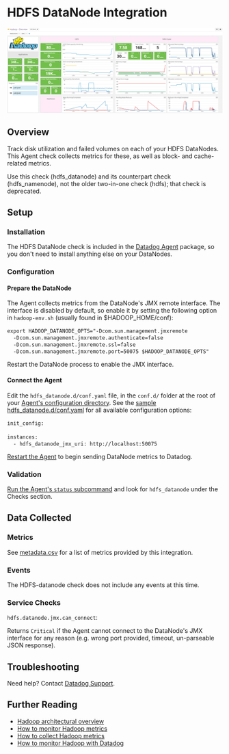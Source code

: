 # HDFS DataNode Integration

![HDFS Dashboard][1011]

## Overview

Track disk utilization and failed volumes on each of your HDFS DataNodes. This Agent check collects metrics for these, as well as block- and cache-related metrics.

Use this check (hdfs_datanode) and its counterpart check (hdfs_namenode), not the older two-in-one check (hdfs); that check is deprecated.

## Setup
### Installation

The HDFS DataNode check is included in the [Datadog Agent][101] package, so you don't need to install anything else on your DataNodes.

### Configuration
#### Prepare the DataNode

The Agent collects metrics from the DataNode's JMX remote interface. The interface is disabled by default, so enable it by setting the following option in `hadoop-env.sh` (usually found in $HADOOP_HOME/conf):

```
export HADOOP_DATANODE_OPTS="-Dcom.sun.management.jmxremote
  -Dcom.sun.management.jmxremote.authenticate=false
  -Dcom.sun.management.jmxremote.ssl=false
  -Dcom.sun.management.jmxremote.port=50075 $HADOOP_DATANODE_OPTS"
```

Restart the DataNode process to enable the JMX interface.

#### Connect the Agent

Edit the `hdfs_datanode.d/conf.yaml` file, in the `conf.d/` folder at the root of your [Agent's configuration directory][1012]. See the [sample hdfs_datanode.d/conf.yaml][102] for all available configuration options:

```
init_config:

instances:
  - hdfs_datanode_jmx_uri: http://localhost:50075
```

[Restart the Agent][103] to begin sending DataNode metrics to Datadog.

### Validation

[Run the Agent's `status` subcommand][104] and look for `hdfs_datanode` under the Checks section.

## Data Collected
### Metrics
See [metadata.csv][105] for a list of metrics provided by this integration.

### Events
The HDFS-datanode check does not include any events at this time.

### Service Checks

`hdfs.datanode.jmx.can_connect`:

Returns `Critical` if the Agent cannot connect to the DataNode's JMX interface for any reason (e.g. wrong port provided, timeout, un-parseable JSON response).

## Troubleshooting
Need help? Contact [Datadog Support][106].

## Further Reading

* [Hadoop architectural overview][107]
* [How to monitor Hadoop metrics][108]
* [How to collect Hadoop metrics][109]
* [How to monitor Hadoop with Datadog][1010]


[101]: https://app.datadoghq.com/account/settings#agent
[102]: https://github.com/DataDog/integrations-core/blob/master/hdfs_datanode/datadog_checks/hdfs_datanode/data/conf.yaml.example
[103]: https://docs.datadoghq.com/agent/faq/agent-commands/#start-stop-restart-the-agent
[104]: https://docs.datadoghq.com/agent/faq/agent-commands/#agent-status-and-information
[105]: https://github.com/DataDog/integrations-core/blob/master/hdfs_datanode/metadata.csv
[106]: https://docs.datadoghq.com/help/
[107]: https://www.datadoghq.com/blog/hadoop-architecture-overview/
[108]: https://www.datadoghq.com/blog/monitor-hadoop-metrics/
[109]: https://www.datadoghq.com/blog/collecting-hadoop-metrics/
[1010]: https://www.datadoghq.com/blog/monitor-hadoop-metrics-datadog/
[1011]: https://raw.githubusercontent.com/DataDog/integrations-core/master/hdfs_datanode/images/hadoop_dashboard.png
[1012]: https://docs.datadoghq.com/agent/faq/agent-configuration-files/#agent-configuration-directory
